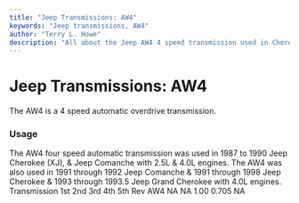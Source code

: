```yaml
---
title: "Jeep Transmissions: AW4"
keywords: "Jeep transmissions, AW4"
author: "Terry L. Howe"
description: "All about the Jeep AW4 4 speed transmission used in Cherokees, Comanches, and Grand Cherokees."
---
```


# Jeep Transmissions: AW4
The AW4 is a 4 speed automatic overdrive transmission.
### Usage
The
AW4 four speed automatic transmission was used in 1987 to 1990
Jeep Cherokee (XJ), & Jeep Comanche with 2.5L & 4.0L engines.
The AW4 was also used in 1991 through 1992 Jeep Comanche  & 1991 through
1998 Jeep Cherokee & 1993 through 1993.5 Jeep Grand Cherokee
with 4.0L engines.
Transmission 1st 2nd 3rd 4th 5th Rev 
AW4 NA NA 1.00 0.705  NA